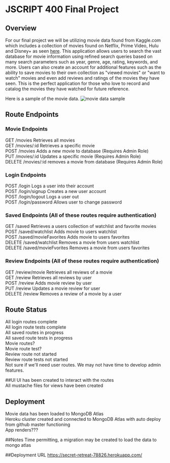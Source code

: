 # JSCRIPT 400 Final  Project

## Overview
For our final project we will be utilizing movie data found from Kaggle.com which includes a collection of movies found on Netflix, Prime Video, Hulu and Disney+ as seen [here](https://www.kaggle.com/ruchi798/movies-on-netflix-prime-video-hulu-and-disney). This application allows users to search the vast database for movie information using refined search queries based on many search parameters such as year, genre, age, rating, keywords, and more. Users can also create an account for additional features such as the ability to save movies to their own collection as "viewed movies" or "want to watch" movies and even add reviews and ratings of the movies they have seen. This is the perfect application for those who love to record and catalog the movies they have watched for future reference.

Here is a sample of the movie data.
![movie data sample](https://res.cloudinary.com/dcokaa0ia/image/upload/v1597605631/samples/movieData_srpkmq.png)

## Route Endpoints

### Movie Endpoints
GET /movies		    Retrieves all movies<br/>
GET /movies/:id	    Retrieves a specific movie<br/>
POST /movies		Adds a new movie to database (Requires Admin Role)<br/>
PUT /movies/:id	    Updates a specific movie (Requires Admin Role)<br/>
DELETE /movies/:id	removes a movie from database (Requires Admin Role)<br/>

### Login Endpoints
POST /login			    Logs a user into their account<br/>
POST /login/signup		Creates a new user account<br/>
POST /login/logout		Logs a user out<br/>
POST /login/password 	Allows user to change password<br/>

### Saved Endpoints (All of these routes require authentication)
GET /saved  		            Retrieves a users collection of watchlist and favorite movies<br/>
POST /saved/watchlist           Adds movie to users watchlist<br/>
POST /saved/movieFavorites      Adds movie to users favorites<br/>
DELETE /saved/watchlist	        Removes a movie from users watchlist<br/>
DELETE /saved/movieFvorites     Removes a movie from users favorites<br/>

### Review Endpoints (All of these routes require authentication)
GET /review/movie    Retrieves all reviews of a movie<br/>
GET /review          Retrieves all reviews by user<br/>
POST /review         Adds movie review by user<br/>
PUT /review          Updates a movie review for user <br/>
DELETE /review	     Removes a review of a movie by a user <br/>

## Route Status
All login routes complete<br/>
All login route tests complete<br/>
All saved routes in progress<br/>
All saved route tests in progress<br/>
Movie routes?<br/>
Movie route test?<br/>
Review route not started<br/>
Review route tests not started<br/>
Not sure if we'll need user routes.  We may not have time to develop admin features.<br/>

##UI
UI has been created to interact with the routes<br/>
All mustache files for views have been created<br/>

## Deployment
Movie data has been loaded to MongoDB Atlas<br/>
Heroku cluster created and connected to MongoDB Atlas with auto deploy from github master functioning<br/>
App renders???<br/>

##Notes
Time permitting, a migration may be created to load the data to mongo atlas<br/>

##Deployment URL
https://secret-retreat-78826.herokuapp.com/
